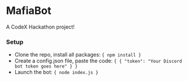 # MafiaBot
A CodeX Hackathon project!

### Setup
* Clone the repo, install all packages:
`{ npm install }`
* Create a config.json file, paste the code:
`{ {
  "token": "Your Discord bot token goes here"
} }`
* Launch the bot:
`{ node index.js }`

### 
